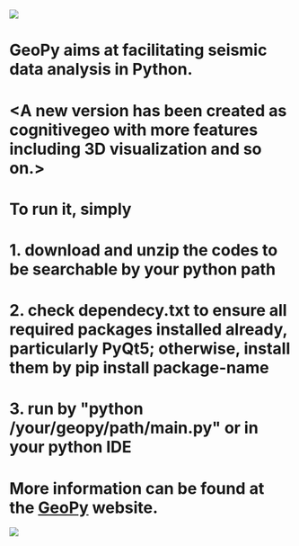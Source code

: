 # ![](https://github.com/geopyteam/geopy/blob/master/logo.png)
# GeoPy aims at facilitating seismic data analysis in Python.
# <A new version has been created as cognitivegeo with more features including 3D visualization and so on.>

# To run it, simply
#     1. download and unzip the codes to be searchable by your python path
#     2. check dependecy.txt to ensure all required packages installed already, particularly PyQt5; otherwise, install them by pip install package-name
#     3. run by "python /your/geopy/path/main.py" or in your python IDE
# More information can be found at the [GeoPy](https://geopyinfo.wixsite.com/geopy) website.
![](https://github.com/haibindi/geopy/blob/master/snapshot.png)
